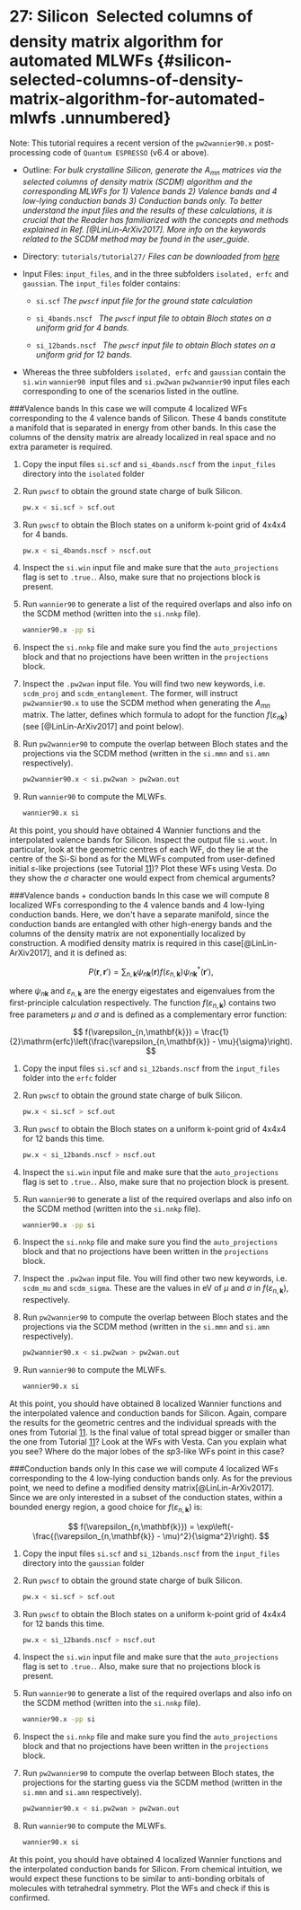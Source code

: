 # 27: Silicon &#151; Selected columns of density matrix algorithm for automated MLWFs {#silicon-selected-columns-of-density-matrix-algorithm-for-automated-mlwfs .unnumbered}

Note: This tutorial requires a recent version of the `pw2wannier90.x`
post-processing code of `Quantum ESPRESSO` (v6.4 or above).

-   Outline: *For bulk crystalline Silicon, generate the $A_{mn}$
    matrices via the selected columns of density matrix (SCDM) algorithm
    and the corresponding MLWFs for 1) Valence bands 2) Valence bands
    and 4 low-lying conduction bands 3) Conduction bands only. To better
    understand the input files and the results of these calculations, it
    is crucial that the Reader has familiarized with the concepts and
    methods explained in Ref. [@LinLin-ArXiv2017]. More info on the
    keywords related to the SCDM method may be found in the user_guide.*

-   Directory: `tutorials/tutorial27/` *Files can be downloaded from [here](https://github.com/wannier-developers/wannier90/tree/develop/tutorials/tutorial27)*

-   Input Files: `input_files`, and in the three subfolders
    `isolated, erfc` and `gaussian`. The `input_files` folder contains:

    -    `si.scf` *The `pwscf` input file for the ground
        state calculation*

    -    `si_4bands.nscf ` *The `pwscf` input file to obtain
        Bloch states on a uniform grid for 4 bands.*

    -    `si_12bands.nscf ` *The `pwscf` input file to
        obtain Bloch states on a uniform grid for 12 bands.*

-    Whereas the three subfolders `isolated, erfc` and `gaussian`
    contain the `si.win` `wannier90`  input files and `si.pw2wan`
    `pw2wannier90` input files each corresponding to one of the
    scenarios listed in the outline.


###Valence bands 
In this case we will compute 4 localized WFs
corresponding to the 4 valence bands of Silicon. These 4 bands
constitute a manifold that is separated in energy from other bands.
In this case the columns of the density matrix are already localized
in real space and no extra parameter is required.

1.  Copy the input files `si.scf` and `si_4bands.nscf` from the
    `input_files` directory into the `isolated` folder

2.  Run `pwscf` to obtain the ground state charge of
    bulk Silicon.

    ```bash title="Terminal"
    pw.x < si.scf > scf.out
    ```

3.  Run `pwscf` to obtain the Bloch states on a uniform
    k-point grid of 4x4x4 for 4 bands.

    ```bash title="Terminal"
    pw.x < si_4bands.nscf > nscf.out
    ```

4.  Inspect the `si.win` input file and make sure that the
    `auto_projections` flag is set to `.true.`. Also, make sure that
    no projections block is present.

5.  Run `wannier90` to generate a list of the required overlaps and
    also info on the SCDM method (written into the `si.nnkp` file).

    ```bash title="Terminal"
    wannier90.x -pp si
    ```

6.  Inspect the `si.nnkp` file and make sure you find the
    `auto_projections` block and that no projections have been
    written in the `projections` block.

7.  Inspect the `.pw2wan` input file. You will find two new
    keywords, i.e. `scdm_proj` and `scdm_entanglement`. The former,
    will instruct `pw2wannier90.x` to use the SCDM method when
    generating the $A_{mn}$ matrix. The latter, defines which
    formula to adopt for the function $f(\varepsilon_{n\mathbf{k}})$
    (see [@LinLin-ArXiv2017] and point below).

8.  Run `pw2wannier90` to compute the overlap between Bloch states
    and the projections via the SCDM method (written in the `si.mmn`
    and `si.amn` respectively).

    ```bash title="Terminal"
    pw2wannier90.x < si.pw2wan > pw2wan.out
    ```

9.  Run `wannier90` to compute the MLWFs.

    ```bash title="Terminal"
    wannier90.x si
    ```

At this point, you should have obtained 4 Wannier functions and
the interpolated valence bands for Silicon. Inspect the output
file `si.wout`. In particular, look at the geometric centres of
each WF, do they lie at the centre of the Si-Si bond as for the
MLWFs computed from user-defined initial $s$-like projections
(see Tutorial [11](tutorial_11.md#silicon-valence-and-low-lying-conduction-states))? Plot these WFs using Vesta. Do they show the
$\sigma$ character one would expect from chemical arguments?

###Valence bands + conduction bands 
In this case we will compute 8
localized WFs corresponding to the 4 valence bands and 4 low-lying
conduction bands. Here, we don't have a separate manifold, since the
conduction bands are entangled with other high-energy bands and the
columns of the density matrix are not exponentially localized by
construction. A modified density matrix is required in this
case[@LinLin-ArXiv2017], and it is defined as:

$$
P(\mathbf{r},\mathbf{r}') = \sum_{n,\mathbf{k}} \psi_{n\mathbf{k}}(\mathbf{r})f(\varepsilon_{n,\mathbf{k}})\psi_{n\mathbf{k}}^\ast(\mathbf{r}'),
$$

where $\psi_{n\mathbf{k}}$ and $\varepsilon_{n,\mathbf{k}}$ are the
energy eigestates and eigenvalues from the first-principle
calculation respectively. The function
$f(\varepsilon_{n,\mathbf{k}})$ contains two free parameters $\mu$
and $\sigma$ and is defined as a complementary error function:

$$
f(\varepsilon_{n,\mathbf{k}}) = \frac{1}{2}\mathrm{erfc}\left(\frac{\varepsilon_{n,\mathbf{k}} - \mu}{\sigma}\right).
$$

1.  Copy the input files `si.scf` and `si_12bands.nscf` from the
    `input_files` folder into the `erfc` folder

2.  Run `pwscf` to obtain the ground state charge of
    bulk Silicon.

    ```bash title="Terminal"
    pw.x < si.scf > scf.out
    ```

3.  Run `pwscf` to obtain the Bloch states on a uniform
    k-point grid of 4x4x4 for 12 bands this time.

    ```bash title="Terminal"
    pw.x < si_12bands.nscf > nscf.out
    ```

4.  Inspect the `si.win` input file and make sure that the
    `auto_projections` flag is set to `.true.`. Also, make sure that
    no projection block is present.

5.  Run `wannier90` to generate a list of the required overlaps and
    also info on the SCDM method (written into the `si.nnkp` file).

    ```bash title="Terminal"
    wannier90.x -pp si
    ```

6.  Inspect the `si.nnkp` file and make sure you find the
    `auto_projections` block and that no projections have been
    written in the `projections` block.

7.  Inspect the `.pw2wan` input file. You will find other two new
    keywords, i.e. `scdm_mu` and `scdm_sigma`. These are the values
    in eV of $\mu$ and $\sigma$ in $f(\varepsilon_{n,\mathbf{k}})$,
    respectively.

8.  Run `pw2wannier90` to compute the overlap between Bloch states
    and the projections via the SCDM method (written in the `si.mmn`
    and `si.amn` respectively).

    ```bash title="Terminal"
    pw2wannier90.x < si.pw2wan > pw2wan.out
    ```

9.  Run `wannier90` to compute the MLWFs.

    ```bash title="Terminal"
    wannier90.x si
    ```

At this point, you should have obtained 8 localized Wannier
functions and the interpolated valence and conduction bands for
Silicon. Again, compare the results for the geometric centres
and the individual spreads with the ones from Tutorial [11](tutorial_11.md#silicon-valence-and-low-lying-conduction-states). Is the
final value of total spread bigger or smaller than the one from
Tutorial [11](tutorial_11.md#silicon-valence-and-low-lying-conduction-states)? 
Look at the WFs with Vesta. Can you explain what you
see? Where do the major lobes of the $sp3$-like WFs point in
this case?

###Conduction bands only 
In this case we will compute 4 localized WFs
corresponding to the 4 low-lying conduction bands only. As for the
previous point, we need to define a modified density
matrix[@LinLin-ArXiv2017]. Since we are only interested in a subset
of the conduction states, within a bounded energy region, a good
choice for $f(\varepsilon_{n,\mathbf{k}})$ is:

$$
f(\varepsilon_{n,\mathbf{k}}) = \exp\left(-\frac{(\varepsilon_{n,\mathbf{k}} - \mu)^2}{\sigma^2}\right).
$$


1.  Copy the input files `si.scf` and `si_12bands.nscf` from the
    `input_files` directory into the `gaussian` folder

2.  Run `pwscf` to obtain the ground state charge of
    bulk Silicon.

    ```bash title="Terminal"
    pw.x < si.scf > scf.out
    ```

3.  Run `pwscf` to obtain the Bloch states on a uniform
    k-point grid of 4x4x4 for 12 bands this time.

    ```bash title="Terminal"
    pw.x < si_12bands.nscf > nscf.out
    ```

4.  Inspect the `si.win` input file and make sure that the
    `auto_projections` flag is set to `.true.`. Also, make sure that
    no projections block is present.

5.  Run `wannier90` to generate a list of the required overlaps and
    also info on the SCDM method (written into the `si.nnkp` file).

    ```bash title="Terminal"
    wannier90.x -pp si
    ```

6.  Inspect the `si.nnkp` file and make sure you find the
    `auto_projections` block and that no projections have been
    written in the `projections` block.

7.  Run `pw2wannier90` to compute the overlap between Bloch states,
    the projections for the starting guess via the SCDM method
    (written in the `si.mmn` and `si.amn` respectively).

    ```bash title="Terminal"
    pw2wannier90.x < si.pw2wan > pw2wan.out
    ``` 

8.  Run `wannier90` to compute the MLWFs.

    ```bash title="Terminal"
    wannier90.x si
    ```

At this point, you should have obtained 4 localized Wannier
functions and the interpolated conduction bands for Silicon.
From chemical intuition, we would expect these functions to be
similar to anti-bonding orbitals of molecules with tetrahedral
symmetry. Plot the WFs and check if this is confirmed.

